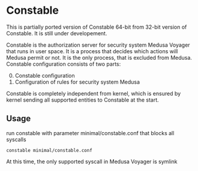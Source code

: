 Constable
=========
This is partially ported version of Constable 64-bit from 32-bit version of Constable.
It is still under developement.

Constable is the authorization server for security system Medusa Voyager that runs in user space.
It is a process that decides which actions will Medusa permit or not. It is the only process, 
that is excluded from Medusa. Constable configuration consists of two parts:

0. Constable configuration
0. Configuration of rules for security system Medusa

Constable is completely independent from kernel, which is ensured by kernel sending all supported 
entities to Constable at the start.

Usage
-----
run constable with parameter minimal/constable.conf that blocks all syscalls
```
constable minimal/constable.conf
```
At this time, the only supported syscall in Medusa Voyager is symlink
